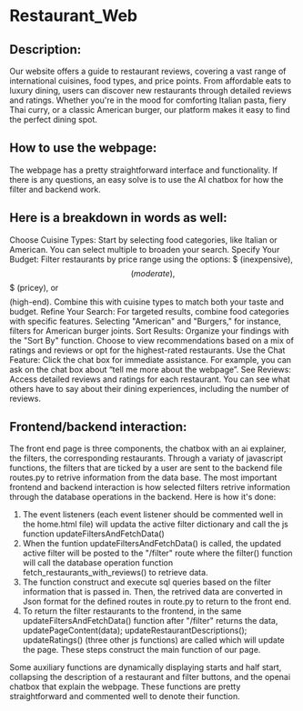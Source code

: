 # Restaurant_Web

## Description:

Our website offers a guide to restaurant reviews, covering a vast range of international cuisines, food types, and price points. From affordable eats to luxury dining, users can discover new restaurants through detailed reviews and ratings. Whether you're in the mood for comforting Italian pasta, fiery Thai curry, or a classic American burger, our platform makes it easy to find the perfect dining spot.





## How to use the webpage:

The webpage has a pretty straightforward interface and functionality. If there is any questions, an easy solve is to use the AI chatbox for how the filter and backend work. 





## Here is a breakdown in words as well:

Choose Cuisine Types: Start by selecting food categories, like Italian or American. You can select multiple to broaden your search.
Specify Your Budget: Filter restaurants by price range using the options: $ (inexpensive), $$ (moderate), $$$ (pricey), or $$$$ (high-end). Combine this with cuisine types to match both your taste and budget.
Refine Your Search: For targeted results, combine food categories with specific features. Selecting "American" and "Burgers," for instance, filters for American burger joints.
Sort Results: Organize your findings with the "Sort By" function. Choose to view recommendations based on a mix of ratings and reviews or opt for the highest-rated restaurants.
Use the Chat Feature: Click the chat box for immediate assistance. For example, you can ask on the chat box about “tell me more about the webpage”.
See Reviews: Access detailed reviews and ratings for each restaurant. You can see what others have to say about their dining experiences, including the number of reviews.





## Frontend/backend interaction:

The front end page is three components, the chatbox with an ai explainer, the filters, the corresponding restaurants.
Through a variaty of javascript functions, the filters that are ticked by a user are sent to the backend file routes.py to retrive information from the data base. 
The most important frontend and backend interaction is how selected filters retrive information through the database operations in the backend. 
Here is how it's done:
1. The event listeners (each event listener should be commented well in the home.html file) will updata the active filter dictionary and call the js function updateFiltersAndFetchData()
2. When the funtion updateFiltersAndFetchData() is called, the updated active filter will be posted to the "/filter" route where the filter() function will call the database operation function fetch_restaurants_with_reviews() to retrieve data. 
3. The function construct and execute sql queries based on the filter information that is passed in. Then, the retrived data are converted in Json format for the defined routes in route.py to return to the front end. 
4. To return the filter restaurants to the frontend, in the same updateFiltersAndFetchData() function after "/filter" returns the data, updatePageContent(data); updateRestaurantDescriptions(); updateRatings() (three other js functions) are called which will update the page. 
These steps construct the main function of our page. 

Some auxiliary functions are dynamically displaying starts and half start, collapsing the description of a restaurant and filter buttons, and the openai chatbox that explain the webpage. These functions are pretty straightforward and commented well to denote their function. 

